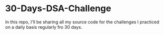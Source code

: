 # 30-Days-DSA-Challenge
In this repo, I'll be sharing all my source code for the challenges I practiced on a daily basis regularly fro 30 days.
